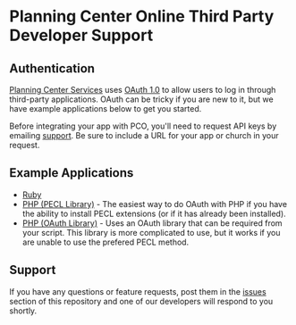 # Planning Center Online Third Party Developer Support

## Authentication

[Planning Center Services](http://services.planningcenteronline.com) uses [OAuth 1.0](http://oauth.net/core/1.0) to allow users to log in through third-party applications. OAuth can be tricky if you are new to it, but we have example applications below to get you started.

Before integrating your app with PCO, you'll need to request API keys by emailing [support](mailto:support@planningcenteronline.com). Be sure to include a URL for your app or church in your request.

## Example Applications

- [Ruby](/example/ruby)
- [PHP (PECL Library)](/examples/php-pecl) - The easiest way to do OAuth with PHP if you have the ability to install PECL extensions (or if it has already been installed).
- [PHP (OAuth Library)](/examples/php-library) - Uses an OAuth library that can be required from your script. This library is more complicated to use, but it works if you are unable to use the prefered PECL method.

## Support

If you have any questions or feature requests, post them in the [issues](/ministrycentered/developers/issues) section of this repository and one of our developers will respond to you shortly.
